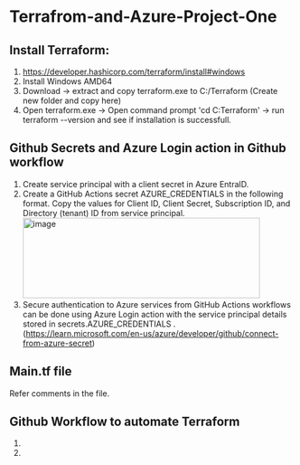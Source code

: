 # Terrafrom-and-Azure-Project-One
## Install Terraform:
1. https://developer.hashicorp.com/terraform/install#windows 
2. Install Windows AMD64
3. Download -> extract and copy terraform.exe to C:/Terraform (Create new folder and copy here)
4. Open terraform.exe -> Open command prompt 'cd C:Terraform' -> run terraform --version and see if installation is successfull.

## Github Secrets and Azure Login action in Github workflow
1. Create service principal with a client secret in Azure EntraID.
2. Create a GitHub Actions secret AZURE_CREDENTIALS in the following format. Copy the values for Client ID, Client Secret, Subscription ID, and Directory (tenant) ID from service principal.
   <img width="419" height="142" alt="image" src="https://github.com/user-attachments/assets/bcce4b8d-9c70-48e7-8650-0f02aa87b063" />
3. Secure authentication to Azure services from GitHub Actions workflows can be done using Azure Login action with the service principal details stored in secrets.AZURE_CREDENTIALS .
(https://learn.microsoft.com/en-us/azure/developer/github/connect-from-azure-secret)

## Main.tf file
Refer comments in the file.

## Github Workflow to automate Terraform
1.
2. 
